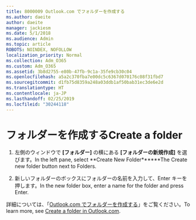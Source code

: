 ```yaml
---
title: 8000009 Outlook.com でフォルダーを作成する
ms.author: daeite
author: daeite
manager: jackiesm
ms.date: 5/1/2018
ms.audience: Admin
ms.topic: article
ROBOTS: NOINDEX, NOFOLLOW
localization_priority: Normal
ms.collection: Adm_O365
ms.custom: Adm_O365
ms.assetid: 3b8d2755-e80b-47fb-9c1a-35fe9cb30c04
ms.openlocfilehash: a5a2c370fba7e00dc5c6367d070176c08f31fbd7
ms.sourcegitcommit: d1fb75d8359a248a03ddb1af50bab31ec3de6e2d
ms.translationtype: HT
ms.contentlocale: ja-JP
ms.lasthandoff: 02/25/2019
ms.locfileid: "30244118"
---
```

# <a name="create-a-folder"></a><span data-ttu-id="e0dc9-102">フォルダーを作成する</span><span class="sxs-lookup"><span data-stu-id="e0dc9-102">Create a folder</span></span>

1. <span data-ttu-id="e0dc9-103">左側のウィンドウで **[フォルダー]** の横にある **[フォルダーの新規作成]** を選びます。</span><span class="sxs-lookup"><span data-stu-id="e0dc9-103">In the left pane, select \*\*Create New Folder\*\*\*\*\*\*The Create new folder button next to Folders.</span></span> 
    
2. <span data-ttu-id="e0dc9-104">新しいフォルダーのボックスにフォルダーの名前を入力して、Enter キーを押します。</span><span class="sxs-lookup"><span data-stu-id="e0dc9-104">In the new folder box, enter a name for the folder and press Enter.</span></span>
    
<span data-ttu-id="e0dc9-105">詳細については、「[Outlook.com でフォルダーを作成する](https://go.microsoft.com/fwlink/p/?linkid=873114)」をご覧ください。</span><span class="sxs-lookup"><span data-stu-id="e0dc9-105">To learn more, see [Create a folder in Outlook.com](https://go.microsoft.com/fwlink/p/?linkid=873114).</span></span>
  

